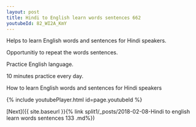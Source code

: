 ```yaml
---
layout: post
title: Hindi to English learn words sentences 662 
youtubeId: 82_WI2A_KmY
---
```

 
 
Helps to learn English words and sentences for Hindi speakers.

Opportunitiy to repeat the words sentences. 

Practice English language. 
 
10 minutes practice every day. 
 
How to learn English words and sentences for Hindi speakers 
 
{% include youtubePlayer.html id=page.youtubeId %}
 
 
[Next]({{ site.baseurl }}{% link  split1/_posts/2018-02-08-Hindi to english learn words sentences 133 .md%})
 
